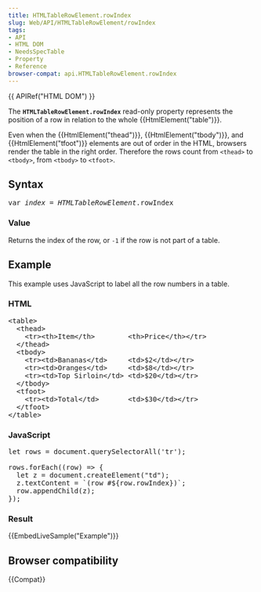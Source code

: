 ```yaml
---
title: HTMLTableRowElement.rowIndex
slug: Web/API/HTMLTableRowElement/rowIndex
tags:
- API
- HTML DOM
- NeedsSpecTable
- Property
- Reference
browser-compat: api.HTMLTableRowElement.rowIndex
---
```

<div>{{ APIRef("HTML DOM") }}</div>

<p>The <strong><code>HTMLTableRowElement.rowIndex</code></strong> read-only property
  represents the position of a row in relation to the whole {{HtmlElement("table")}}.</p>

<p>Even when the {{HtmlElement("thead")}}, {{HtmlElement("tbody")}}, and
  {{HtmlElement("tfoot")}} elements are out of order in the HTML, browsers render the
  table in the right order. Therefore the rows count from <code>&lt;thead&gt;</code> to
  <code>&lt;tbody&gt;</code>, from <code>&lt;tbody&gt;</code> to
  <code>&lt;tfoot&gt;</code>.</p>

<h2 id="Syntax">Syntax</h2>

<pre
  class="brush: js">var <em>index</em> = <em>HTMLTableRowElement</em>.rowIndex</pre>

<h3 id="Value">Value</h3>

<p>Returns the index of the row, or <code>-1</code> if the row is not part of a table.</p>

<h2 id="Example">Example</h2>

<p>This example uses JavaScript to label all the row numbers in a table.</p>

<h3 id="HTML">HTML</h3>

<pre class="brush: html">&lt;table&gt;
  &lt;thead&gt;
    &lt;tr&gt;&lt;th&gt;Item&lt;/th&gt;        &lt;th&gt;Price&lt;/th&gt;&lt;/tr&gt;
  &lt;/thead&gt;
  &lt;tbody&gt;
    &lt;tr&gt;&lt;td&gt;Bananas&lt;/td&gt;     &lt;td&gt;$2&lt;/td&gt;&lt;/tr&gt;
    &lt;tr&gt;&lt;td&gt;Oranges&lt;/td&gt;     &lt;td&gt;$8&lt;/td&gt;&lt;/tr&gt;
    &lt;tr&gt;&lt;td&gt;Top Sirloin&lt;/td&gt; &lt;td&gt;$20&lt;/td&gt;&lt;/tr&gt;
  &lt;/tbody&gt;
  &lt;tfoot&gt;
    &lt;tr&gt;&lt;td&gt;Total&lt;/td&gt;       &lt;td&gt;$30&lt;/td&gt;&lt;/tr&gt;
  &lt;/tfoot&gt;
&lt;/table&gt;</pre>

<h3 id="JavaScript">JavaScript</h3>

<pre class="brush: js">let rows = document.querySelectorAll('tr');

rows.forEach((row) =&gt; {
  let z = document.createElement("td");
  z.textContent = `(row #${row.rowIndex})`;
  row.appendChild(z);
});</pre>

<h3 id="Result">Result</h3>

<p>{{EmbedLiveSample("Example")}}</p>

<h2 id="Browser_compatibility">Browser compatibility</h2>

<p>{{Compat}}</p>
